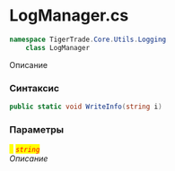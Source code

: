 
# LogManager.cs
```csharp
namespace TigerTrade.Core.Utils.Logging  
    class LogManager
```

Описание

### Синтаксис
```csharp
public static void WriteInfo(string i)
```

### Параметры  
<mark style="color:yellow;">`i`</mark> <mark style="color:red;">*`string`*</mark>  
 *Описание*  
  

                    
                    